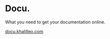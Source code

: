 # Docu.

What you need to get your documentation online.

[docu.khalilleo.com](http://go.khalilleo.com/docu-home)
